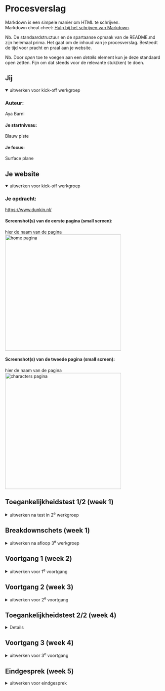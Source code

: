 # Procesverslag
Markdown is een simpele manier om HTML te schrijven.  
Markdown cheat cheet: [Hulp bij het schrijven van Markdown](https://github.com/adam-p/markdown-here/wiki/Markdown-Cheatsheet).

Nb. De standaardstructuur en de spartaanse opmaak van de README.md zijn helemaal prima. Het gaat om de inhoud van je procesverslag. Besteedt de tijd voor pracht en praal aan je website.

Nb. Door *open* toe te voegen aan een *details* element kun je deze standaard open zetten. Fijn om dat steeds voor de relevante stuk(ken) te doen.





## Jij

<details open>
  <summary>uitwerken voor kick-off werkgroep</summary>

  ### Auteur:
  Aya Barni

  #### Je startniveau:
  Blauw piste

  #### Je focus:
  Surface plane
 
</details>





## Je website

<details open>
  <summary>uitwerken voor kick-off werkgroep</summary>

  ### Je opdracht:
  https://www.dunkin.nl/

  #### Screenshot(s) van de eerste pagina (small screen): 
  hier de naam van de pagina  
  <img src="readme-images/home-pagina.png" width="375px" alt="home pagina">

  #### Screenshot(s) van de tweede pagina (small screen):
  hier de naam van de pagina  
  <img src="readme-images/jobs-pagina.png" width="375px" alt="characters pagina">
 
</details>



## Toegankelijkheidstest 1/2 (week 1)

<details>
  <summary>uitwerken na test in 2<sup>e</sup> werkgroep</summary>

  ### Bevindingen
  Eerst testte ik de beperkte mogelijkheden. Ik begon met het testen van een bril met onscherpe glazen. Ik probeerde te typen met deze bril, maar ik kon nooit typen, maar lezen ging makkelijker dan typen, maar ik kon nog steeds moeilijk lezen. Het was als een blinddoek voor het oog.
  Daarna probeerde ik typen met elastiekjes.
  Ik kon typen terwijl mijn vingers gebonden waren, maar als ik de elastiekjes meer dan twee keer om mijn vingers wikkelde, kon ik mijn vingers nooit onder controle houden.
  Daarna heb ik de hand vibrator niet meer geprobeerd. Ik wilde gewoon zien hoe het de studenten beïnvloedde, want de hand bleef trillen en ik zag niemand van hen die kon typen als ze hun handen onder controle hadden.

  Toegankelijkheidstest:
  Screenreaders:
  Tijdens het testen van de toegankelijkheid gebruikte ik de schermlezer. Het geluid was goed en ook duidelijk, maar het las in het Engels en ik wist niet hoe ik de taal in de instellingen kon veranderen. 
  Ik kon navigeren tussen de koppen op de pagina, ik heb het een paar keer getest en het zei de koppen niet elke keer in de juiste volgorde.
  Ik kon ook door de links navigeren door op de letter k te drukken en elke link liet zien wat het bevatte.

   

</details>



## Breakdownschets (week 1)

<details>
  <summary>uitwerken na afloop 3<sup>e</sup> werkgroep</summary>

  ### de hele pagina: 
  <img src="readme-images/frame 1.png" width="375px" alt="breakdown van de hele pagina">
  <img src="readme-images/frame 2.png" width="375px" alt="breakdown van de hele pagina">

  ### dynamisch deel (bijv menu): 
  <!-- <img src="readme-images/dummy-plaatje.jpg" width="375px" alt="breakdown van een dynamisch deel"> -->

  ### wellicht nog een dynamisch deel (bijv filter): 
  <!-- <img src="readme-images/dummy-plaatje.jpg" width="375px" alt="breakdown van nog een dynamisch deel"> -->

</details>





## Voortgang 1 (week 2)

<details>
  <summary>uitwerken voor 1<sup>e</sup> voortgang</summary>

  ### Stand van zaken
  hier dit ging goed & dit was lastig (neem ook screenshots op van delen van je website en code)


  ### Agenda voor meeting
  samen met je groepje opstellen

| Thomas     | Braham         | Aya    | Joy        |
  | ---            | ---                | ---          | ---              |
  | Hoe maken we vormen? Met vector of images?  | Hoe zit een Carroussel in elkaar?             | Kloppen onze breakdownschetsen?    | Wat is de beste manier om een video te embedden?    |
  | Hoe maak je een progressiebalk bij een carroussel? | Hoe maak je een hamburgermenu met animatie zonder images te gebruiken? | Waar precies moet je div gebruiken en waar een class? | Is onze HTML zo oké & correct? |



  ### Verslag van meeting
  hier na afloop snel de uitkomsten van de meeting vastleggen

  - punt 1
  - punt 2
  - nog een punt
  - ...

</details>





## Voortgang 2 (week 3)

<details>
  <summary>uitwerken voor 2<sup>e</sup> voortgang</summary>

  ### Stand van zaken
  hier dit ging goed & dit was lastig (neem ook screenshots op van delen van je website en code)


  ### Agenda voor meeting
  samen met je groepje opstellen

| Thomas      | Braham          | Aya    | Joy        |
  | ---            | ---                | ---          | ---              |
  | Hoe zorg ik dat mijn header van kleur verandert, als ik voorbij een bepaald punt op mijn pagina ben?  | Hoe krijg ik de pijl van de details element aan de andere kant van de summary?    | hoe zorg ik dat een deel van de header vast blijven tijdnes het scrollen (position: fixed en sticky niet gewerkt)  | en dan ik dat    |
  | Is het echt verkeerd om dingen te positionen met paddings en margins?            | Moest je nou je hele main een class geven, of per element?              | Mijn elementen schuiven naar rechts toe en ik weet niet waar ik een fout heb staan in de code. Alles staat scheef hellup!!!!          | ...              |


  ### Verslag van meeting
  hier na afloop snel de uitkomsten van de meeting vastleggen

  - punt 1
  - punt 2
  - nog een punt
- ...

</details>





## Toegankelijkheidstest 2/2 (week 4)

<details>
Ik heb een toegankelijkheidstest gedaan nadat ik klaar was met het vertalen van de hele site.
Ik vond geen verschil met de eerste keer toen de site nog helemaal niet af was.
Met de schermlezer kon ik het volgende doen:

-Navigeren naar boven en beneden door pijlen en spatie. Dit was gemakkelijk en ongecompliceerd.
-Ik kon door de links op de pagina navigeren met de k, en het las de alt als die er was.
Toen ik tussen de nummers 1, 2, 3 en 4 navigeerde, kon het me alle koppen in volgorde voorlezen vanaf het begin van de pagina, of wanneer ik naar beneden scrolde met de pijlen.
-Ik heb de test verschillende keren gedaan, en wat elke keer niet goed werkte was het lezen van de koppen door op H te drukken. Soms begon het geleidelijk alle koppen te lezen en wanneer het de nieuwe kop bereikte, las het de letters afzonderlijk en niet als één woord.  Soms leest het geen heading tenzij ik op k druk (wat me tussen links brengt) en als ik dan op H druk, brengt het me alleen naar de heading dat volgt op de link.

Vertaald met DeepL.com (gratis versie)

</details>





## Voortgang 3 (week 4)

<details>
  <summary>uitwerken voor 3<sup>e</sup> voortgang</summary>

  ### Stand van zaken
  hier dit ging goed & dit was lastig (neem ook screenshots op van delen van je website en code)


  ### Agenda voor meeting
  samen met je groepje opstellen

  | student 1      | student 2          | student 3    | student 4        |
  | ---            | ---                | ---          | ---              |
  | dit bespreken  | en dit             | en ik dit    | en dan ik dat    |
  | en dat ook nog | dit als er tijd is | nog een punt | dit wil ik zeker |
  | ...            | ...                | ...          | ...              |


  ### Verslag van meeting
  hier na afloop snel de uitkomsten van de meeting vastleggen

  - punt 1
  - punt 2
  - nog een punt
  - ...

</details>





## Eindgesprek (week 5)

<details>
  <summary>uitwerken voor eindgesprek</summary>

  ### Je uitkomst - karakteristiek screenshots:
  <img src="readme-images/defult-home.png" width="375px" alt="uitomst opdracht 1">
  <img src="readme-images/defult-jobs.png" width="375px" alt="uitomst opdracht 1">
  <img src="readme-images/darkmode-hoem.png" width="375px" alt="uitomst opdracht 1">
  <img src="readme-images/darkmode-jobs.png" width="375px" alt="uitomst opdracht 1">
   <img src="readme-images/kerst-home.png" width="375px" alt="uitomst opdracht 1">
  <img src="readme-images/kerst-jobs.png" width="375px" alt="uitomst opdracht 1">

  ### Dit ging goed/Heb ik geleerd: 
  Wat wel acceptabel moeilijk was, was de Dark Mode. Dit was de eerste keer dat ik de Dark Mode deed en ik heb er echt veel van geleerd. Het is echt tijdrovend, vooral omdat ik zorgvuldig de kleur van de tekst moest afstemmen op de achtergrond in elke sectie om het goed leesbaar te maken voor de schermlezer. Het heeft me dus veel tijd gekost.  
  Een van de dingen die ik heel goed heb geleerd tijdens het programmeren van deze website is animatie. Ik heb verschillende keren animatie gebruikt voor verschillende elementen totdat ik het heel goed begreep.


  ### Dit was lastig/Is niet gelukt:
  Een van de dingen die moeilijk was, was al het JS-werk.  Ik heb veel tijd besteed aan het uiteindelijke resultaat van alle elementen die JS nodig hadden. Er was veel vallen en opstaan totdat ik het huidige uiterlijk van de Mino op beide pagina's had. 


## Surface plane
 1.Custom themes(kerst)
 2.Geluid(merry christmas liedje)
 3.Animaties(loading)
 4.Custom properties
 5.Scroll animaties

## Bronnenlijst

<details open>
  <summary>continu bijhouden terwijl je werkt</summary>

  Nb. Wees specifiek ('css-tricks' als bron is bijv. niet specifiek genoeg). 
  Nb. ChatGpT en andere AI horen er ook bij.
  Nb. Vermeld de bronnen ook in je code.

  1.  kerst boom icon/thema kerst 
  https://icon-sets.iconify.design/twemoji/christmas-tree/
  
  2. Kerst song
  https://www.youtube.com/watch?v=g-OF7KGyDis  

  3. Intro animatie werkte niet helemaal goed, waar alle letters in op één regel staan en de animatie werkt allen op de eerste letter
  https://chatgpt.com/c/6722784c-d8d4-8009-a3b3-a6fdb8efef68

  4. Tweede pagina: hier ind e eerste section moest ik een filter op de foto toevoegen maar de h2 keerg ook de filter mee
  https://chatgpt.com/c/6726221d-a870-8009-b15c-7ba2289024f4

  5. ik heb twee menus in dezelfde JS pagian ingezit maar ze werken niet want de biede menus hebben dezelfde funtion daardoor heb hun opgedeeld in twee aparte JS filles.
  https://chatgpt.com/c/672753ba-8e94-8009-b59d-6f87c4d2623a

  6. Dunkin fonts:
  https://www.onlinewebfonts.com/download/4ba6a0aa699286a040c28bf72ea53fa3
  https://convertio.co/nl/download/bc93dfc3fdec17afe29ebcb29408be453efcfc/

  7. Hier had pobleem met nemu knop, in het eerste pagina ik heb geen (aria-label)toegevoegd want ik dacht dat geen nuttig heeft.
  https://chatgpt.com/c/67211ad8-e770-8009-ac95-684eecc53592

  8. Kerst thema background. Ik heb hem ook in Figma een blur effect toegevoegd
  https://nl.pinterest.com/pin/57069120271792838/

</details>